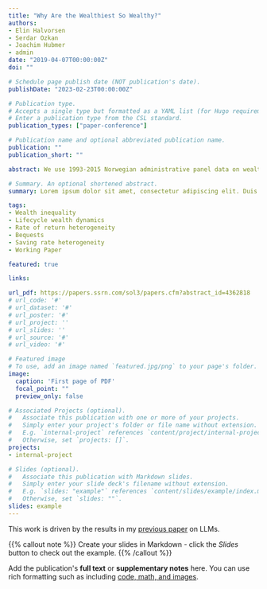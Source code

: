 ```yaml
---
title: "Why Are the Wealthiest So Wealthy?"
authors:
- Elin Halvorsen
- Serdar Ozkan
- Joachim Hubmer
- admin
date: "2019-04-07T00:00:00Z"
doi: ""

# Schedule page publish date (NOT publication's date).
publishDate: "2023-02-23T00:00:00Z"

# Publication type.
# Accepts a single type but formatted as a YAML list (for Hugo requirements).
# Enter a publication type from the CSL standard.
publication_types: ["paper-conference"]

# Publication name and optional abbreviated publication name.
publication: ""
publication_short: ""

abstract: We use 1993-2015 Norwegian administrative panel data on wealth and income to study lifecycle wealth dynamics. By employing a novel budget constraint approach, we show that at age 50 the excess wealth of the top 0.1%, relative to mid-wealth households, is accounted for by higher saving rates (38%), inheritances (34%), returns (23%), and labor income (5%). One-fourth of the wealthiest-the "New Money"-start with negative wealth but experience rapid wealth growth early in life. Relative to the "Old Money," the New Money are characterized by even higher saving rates, returns, and labor income. We use these dynamic facts to test six commonly used models of wealth inequality. Although these models can generate the high concentration of wealth seen in the cross-section, they tend to put too much weight on (accidental) bequests and fail to capture the contribution of the New Money. A model with heterogeneous returns that decrease in wealth, and non-homothetic preferences is consistent with the new facts on the dynamics of wealth accumulation. 

# Summary. An optional shortened abstract.
summary: Lorem ipsum dolor sit amet, consectetur adipiscing elit. Duis posuere tellus ac convallis placerat. Proin tincidunt magna sed ex sollicitudin condimentum.

tags:
- Wealth inequality
- Lifecycle wealth dynamics
- Rate of return heterogeneity
- Bequests
- Saving rate heterogeneity
- Working Paper

featured: true

links:

url_pdf: https://papers.ssrn.com/sol3/papers.cfm?abstract_id=4362818
# url_code: '#'
# url_dataset: '#'
# url_poster: '#'
# url_project: ''
# url_slides: ''
# url_source: '#'
# url_video: '#'

# Featured image
# To use, add an image named `featured.jpg/png` to your page's folder. 
image:
  caption: 'First page of PDF'
  focal_point: ""
  preview_only: false

# Associated Projects (optional).
#   Associate this publication with one or more of your projects.
#   Simply enter your project's folder or file name without extension.
#   E.g. `internal-project` references `content/project/internal-project/index.md`.
#   Otherwise, set `projects: []`.
projects:
- internal-project

# Slides (optional).
#   Associate this publication with Markdown slides.
#   Simply enter your slide deck's filename without extension.
#   E.g. `slides: "example"` references `content/slides/example/index.md`.
#   Otherwise, set `slides: ""`.
slides: example
---
```


This work is driven by the results in my [previous paper](/publication/conference-paper/) on LLMs.

{{% callout note %}}
Create your slides in Markdown - click the *Slides* button to check out the example.
{{% /callout %}}

Add the publication's **full text** or **supplementary notes** here. You can use rich formatting such as including [code, math, and images](https://docs.hugoblox.com/content/writing-markdown-latex/).
